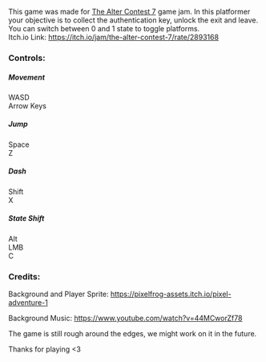 This game was made for [The Alter Contest 7](https://itch.io/jam/the-alter-contest-7) game jam.
In this platformer your objective is to collect the authentication key, unlock the exit and leave. You can switch between 0 and 1 state to toggle platforms.\
Itch.io Link: https://itch.io/jam/the-alter-contest-7/rate/2893168


### Controls:

##### Movement

WASD \
Arrow Keys 

##### Jump

Space \
Z 

##### Dash

Shift \
X 

##### State Shift

Alt \
LMB \
C 

### Credits:
Background and Player Sprite: https://pixelfrog-assets.itch.io/pixel-adventure-1

Background Music: https://www.youtube.com/watch?v=44MCworZf78


The game is still rough around the edges, we might work on it in the future. 

Thanks for playing <3
